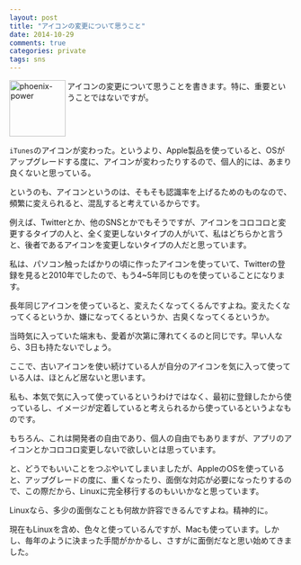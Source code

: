 ```yaml
---
layout: post
title: "アイコンの変更について思うこと"
date: 2014-10-29
comments: true
categories: private
tags: sns
---
```

<img src="{{ root_url }}/images/more.png" alt="phoenix-power" align="left" width="100" height="100">アイコンの変更について思うことを書きます。特に、重要ということではないですが。<!--more--><br clear="all">

`iTunes`のアイコンが変わった。というより、Apple製品を使っていると、OSがアップグレードする度に、アイコンが変わったりするので、個人的には、あまり良くないと思っている。

というのも、アイコンというのは、そもそも認識率を上げるためのものなので、頻繁に変えられると、混乱すると考えているからです。

例えば、Twitterとか、他のSNSとかでもそうですが、アイコンをコロコロと変更するタイプの人と、全く変更しないタイプの人がいて、私はどちらかと言うと、後者であるアイコンを変更しないタイプの人だと思っています。

私は、パソコン触ったばかりの頃に作ったアイコンを使っていて、Twitterの登録を見ると2010年でしたので、もう4~5年同じものを使っていることになります。

長年同じアイコンを使っていると、変えたくなってくるんですよね。変えたくなってくるというか、嫌になってくるというか、古臭くなってくるというか。

当時気に入っていた端末も、愛着が次第に薄れてくるのと同じです。早い人なら、3日も持たないでしょう。

ここで、古いアイコンを使い続けている人が自分のアイコンを気に入って使っている人は、ほとんど居ないと思います。

私も、本気で気に入って使っているというわけではなく、最初に登録したから使っているし、イメージが定着していると考えられるから使っているというよなものです。

もちろん、これは開発者の自由であり、個人の自由でもありますが、アプリのアイコンとかコロコロ変更しないで欲しいとは思っています。

と、どうでもいいことをつぶやいてしまいましたが、AppleのOSを使っていると、アップグレードの度に、重くなったり、面倒な対応が必要になったりするので、この際だから、Linuxに完全移行するのもいいかなと思っています。

Linuxなら、多少の面倒なことも何故か許容できるんですよね。精神的に。

現在もLinuxを含め、色々と使っているんですが、Macも使っています。しかし、毎年のように決まった手間がかかるし、さすがに面倒だなと思い始めてきました。


